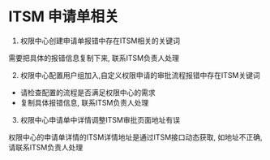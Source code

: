 # ITSM 申请单相关

1. 权限中心创建申请单报错中存在ITSM相关的关键词

需要把具体的报错信息复制下来, 联系ITSM负责人处理

2. 权限中心配置用户组加入,自定义权限申请的审批流程报错中存在ITSM关键词

- 请检查配置的流程是否满足权限中心的需求
- 复制具体报错信息, 联系ITSM负责人处理

3. 权限中心申请单中详情调整ITSM审批页面地址有误

权限中心的申请单详情的ITSM详情地址是通过ITSM接口动态获取, 如地址不正确, 请联系ITSM负责人处理
